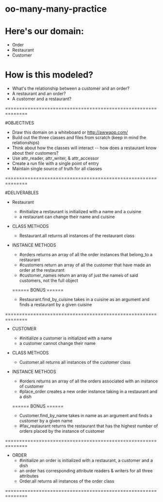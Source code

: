 # oo-many-many-practice

# Here's our domain:
  * Order
  * Restaurant
  * Customer

# How is this modeled?
  * What's the relationship between a customer and an order?
  * A restaurant and an order?
  * A customer and a restaurant?

==============================================================

#OBJECTIVES
  * Draw this domain on a whiteboard or http://awwapp.com/
  * Build out the three classes and files from scratch (keep in mind the relationships)
  * Think about how the classes will interact -- how does a restaurant know about their customers?
  * Use attr_reader, attr_writer, & attr_accessor
  * Create a run file with a single point of entry
  * Maintain single source of truth for all classes

==============================================================

#DELIVERABLES
  * Restaurant
    * #initialize a restaurant is initialized with a name and a cuisine
    * a restaurant can change their name and cuisine

  * CLASS METHODS
    * Restaurant.all returns all instances of the restaurant class

  * INSTANCE METHODS
    * #orders returns an array of all the order instances that belong_to a restaurant
    * #customers return an array of all the customer that have made an order at the restaurant
    * #customer_names return an array of just the names of said customers, not the full object

    ====== BONUS ======
    * Restaurant.find_by_cuisine takes in a cuisine as an argument and finds a restaurant by a given cuisine

==============================================================
  * CUSTOMER
    * #initialize a customer is initialized with a name
    * a customer cannot change their name

  * CLASS METHODS
    * Customer.all returns all instances of the customer class

  * INSTANCE METHODS
    * #orders returns an array of all the orders associated with an instance of customer
    * #place_order creates a new order instance taking in a restaurant and a dish

    ====== BONUS ======
    * Customer.find_by_name takes in name as an argument and finds a customer by a given name
    * #fav_restaurant returns the restaurant that has the highest number of orders placed by the instance of customer

==============================================================
  * ORDER
    * #initialize an order is initialized with a restaurant, a customer and a dish
    * an order has corresponding attribute readers & writers for all three attributes
    * Order.all returns all instances of the order class

==============================================================
